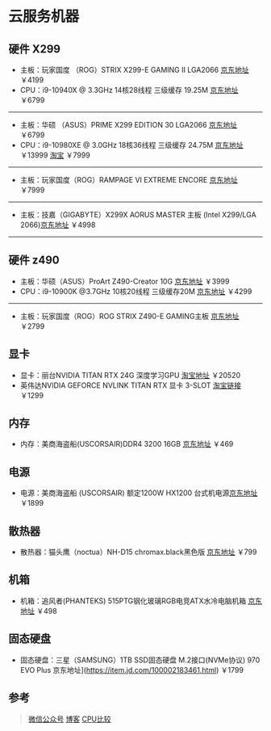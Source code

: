 # 云服务机器

## 硬件 X299
- 主板：玩家国度 （ROG）STRIX X299-E GAMING II LGA2066 [京东地址](https://item.jd.com/100005292917.html) ￥4199
- CPU：i9-10940X @ 3.3GHz 14核28线程 三级缓存 19.25M [京东地址](https://item.jd.com/100005206509.html) ￥6799


---

- 主板：华硕 （ASUS）PRIME X299 EDITION 30 LGA2066 [京东地址](https://item.jd.com/100009390626.html) ￥6799
- CPU：i9-10980XE @ 3.0GHz 18核36线程 三级缓存 24.75M [京东地址](https://item.jd.com/100009217918.html) ￥13999 [淘宝](https://item.taobao.com/item.htm?id=609550944134) ￥7999
---
- 主板：玩家国度（ROG）RAMPAGE VI EXTREME ENCORE [京东地址](https://item.jd.com/100009390630.html) ￥7999
---
- 主板：技嘉（GIGABYTE）X299X AORUS MASTER 主板 (Intel X299/LGA 2066)[京东地址](https://item.jd.com/100005344671.html) ￥4998

---

## 硬件 z490
- 主板：华硕（ASUS）ProArt Z490-Creator 10G [京东地址](https://item.jd.com/100012956250.html) ￥3999
- CPU：i9-10900K @3.7GHz 10核20线程 三级缓存20M [京东地址](https://item.jd.com/100011978524.html) ￥4299
---
- 主板：玩家国度（ROG）ROG STRIX Z490-E GAMING主板 [京东地址](https://item.jd.com/100012943470.html) ￥2799

## 显卡
- 显卡：丽台NVIDIA TITAN RTX 24G 深度学习GPU [淘宝地址](https://detail.tmall.com/item.htm?id=586357625942) ￥20520
- 英伟达NVIDIA GEFORCE NVLINK TITAN RTX 显卡 3-SLOT [淘宝链接](https://detail.tmall.com/item.htm?id=622734696408) ￥1299

## 内存
- 内存：美商海盗船(USCORSAIR)DDR4 3200 16GB [京东地址](https://item.jd.com/7706381.html) ￥469

## 电源
- 电源：美商海盗船 (USCORSAIR) 额定1200W HX1200 台式机电源[京东地址](https://item.jd.com/5084738.html) ￥1899

## 散热器
- 散热器：猫头鹰（noctua）NH-D15 chromax.black黑色版 [京东地址](https://item.jd.com/100011725316.html) ￥799

## 机箱
- 机箱：追风者(PHANTEKS) 515PTG钢化玻璃RGB电竞ATX水冷电脑机箱 [京东地址](https://item.jd.com/1304106.html) ￥498


## 固态硬盘
- 固态硬盘：三星（SAMSUNG）1TB SSD固态硬盘 M.2接口(NVMe协议) 970 EVO Plus 京东地址](https://item.jd.com/100002183461.html) ￥1799


## 参考
> [微信公众号](https://mp.weixin.qq.com/s/Vx0whinKu1wI3iHQKDKqZQ)
> [博客](https://towardsdatascience.com/creating-my-first-deep-learning-data-science-workstation-bd39c2f687e2)
> [CPU比较](http://detail.zol.com.cn/ProductComp_param_1233485-1295319-1298993-1307608.html)